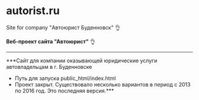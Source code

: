 # autorist.ru
Site for company "Автоюрист Буденновск" :ok_hand:


**Веб-проект сайта "Автоюрист"** :ok_hand:
- - - 
***Сайт для компании оказывающей юридические услуги автовладельцам в г. Буденновске
- Путь для запуска public_html/index.html
- Проект закрыт. Существовало несколько вариантов в период с 2013 по 2016 год. Это последняя версия.***

